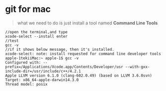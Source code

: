 # git for mac
> what we need to do is just install a tool named **Command Line Tools**
```
//open the terminal,and type
xcode-select --install enter
//test 
gcc -v
//if it shows below message, then it's installed.
xcode-select: note: install requested for command line developer tools
apple-1tekiiMac:~ apple-1$ gcc -v
Configured with: --prefix=/Applications/Xcode.app/Contents/Developer/usr --with-gxx-include-dir=/usr/include/c++/4.2.1
Apple LLVM version 6.1.0 (clang-602.0.49) (based on LLVM 3.6.0svn)
Target: x86_64-apple-darwin14.3.0
Thread model: posix
```




